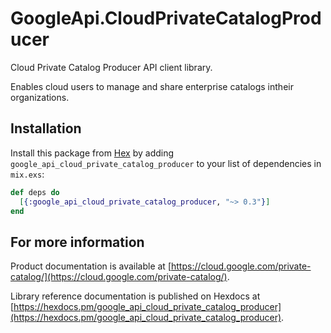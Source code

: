 # GoogleApi.CloudPrivateCatalogProducer

Cloud Private Catalog Producer API client library.

Enables cloud users to manage and share enterprise catalogs intheir organizations.

## Installation

Install this package from [Hex](https://hex.pm) by adding
`google_api_cloud_private_catalog_producer` to your list of dependencies in `mix.exs`:

```elixir
def deps do
  [{:google_api_cloud_private_catalog_producer, "~> 0.3"}]
end
```

## For more information

Product documentation is available at [https://cloud.google.com/private-catalog/](https://cloud.google.com/private-catalog/).

Library reference documentation is published on Hexdocs at
[https://hexdocs.pm/google_api_cloud_private_catalog_producer](https://hexdocs.pm/google_api_cloud_private_catalog_producer).

